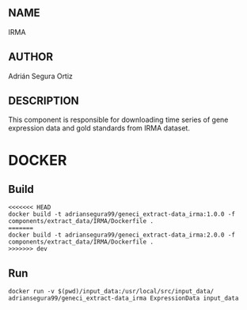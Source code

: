 ## NAME

IRMA

## AUTHOR

Adrián Segura Ortiz

## DESCRIPTION

This component is responsible for downloading time series of gene expression data and gold standards from IRMA dataset.

# DOCKER

## Build

```
<<<<<<< HEAD
docker build -t adriansegura99/geneci_extract-data_irma:1.0.0 -f components/extract_data/IRMA/Dockerfile .
=======
docker build -t adriansegura99/geneci_extract-data_irma:2.0.0 -f components/extract_data/IRMA/Dockerfile .
>>>>>>> dev
```

## Run

```
docker run -v $(pwd)/input_data:/usr/local/src/input_data/ adriansegura99/geneci_extract-data_irma ExpressionData input_data
```
